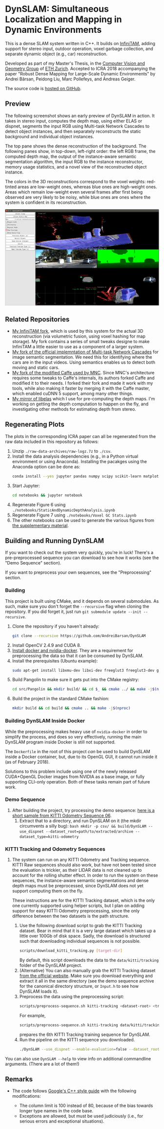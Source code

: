 # DynSLAM: Simultaneous Localization and Mapping in Dynamic Environments

This is a dense SLAM system written in C++. It builds on [InfiniTAM](https://github.com/victorprad/InfiniTAM), adding support
for stereo input, outdoor operation, voxel garbage collection,
and separate dynamic object (e.g., car) reconstruction.

Developed as part of my Master's Thesis, in the [Computer
Vision and Geometry Group](https://cvg.ethz.ch) of [ETH
Zurich](https://ethz.ch). Accepted to ICRA 2018 accompanying
the paper "Robust Dense Mapping for Large-Scale Dynamic 
Environments" by Andrei Bârsan, Peidong Liu, Marc Pollefeys, and Andreas Geiger.

The source code is [hosted on GitHub](https://github.com/AndreiBarsan/DynSLAM).

## Preview

The following screenshot shows an early preview of DynSLAM in action. It
takes in stereo input, computes the depth map, using either ELAS or
dispnet, segments the input RGB using Multi-task Network Cascades to
detect object instances, and then separately reconstructs the static
background and individual object instances.

The top pane shows the dense reconstruction of the background. The
following panes show, in top-down, left-right order: the left RGB frame,
the computed depth map, the output of the instance-aware semantic
segmentation algorithm, the input RGB to the instance reconstructor,
memory usage statistics, and a novel view of the reconstructed object
instance.

The colors in the 3D reconstructions correspond to the voxel weights:
red-tinted areas are low-weight ones, whereas blue ones are high-weight
ones. Areas which remain low-weight even several frames after first
being observed are very likely to be noisy, while blue ones are ones
where the system is confident in its reconstruction.

![DynSLAM GUI screenshot](data/screenshots/dynslam-preview.png)

## Related Repositories

 * [My InfiniTAM fork](https://github.com/AndreiBarsan/InfiniTAM), which
   is used by this system for the actual 3D reconstruction (via
   volumetric fusion, using voxel hashing for map storage). My fork
   contains a series of small tweaks designe to make InfiniTAM a little
   easier to use as a component of a larger system.
 * [My fork of the official implemntation of Multi-task Network Cascades](https://github.com/AndreiBarsan/MNC)
    for image semantic segmentation. We need this for identifying where
    the cars are in the input videos. Using semantics enables us to
    detect both moving and static cars.
 * [My fork of the modified Caffe used by MNC](https://github.com/AndreiBarsan/caffe-mnc). Since MNC's architecture requires
 some tweaks to Caffe's internals, its authors forked Caffe and modified
 it to their needs. I forked their fork and made it work with my tools,
 while also making it faster by merging it with the Caffe master, which
 enabled cuDNN 5 support, among many other things.
  * [My mirror of libelas](https://github.com/AndreiBarsan/libelas-tooling)
  which I use for pre-computing the depth maps. I'm working on getting
  the depth computation to happen on the fly, and investigating other
  methods for estimating depth from stereo.

## Regenerating Plots

The plots in the corresponding ICRA paper can all be regenerated from the raw
data included in this repository as follows:

  1. Unzip `./raw-data-archives/raw-logz.7z` to `./csv`.
  1. Install the data analysis dependencies (e.g., in a Python virtual
     environment or using Anaconda). Installing the pacakges using the Anaconda
     option can be done as:
     ```bash
     conda install --yes jupyter pandas numpy scipy scikit-learn matplotlib seaborn
     ```
  1. Start Jupyter:
     ```bash
     cd notebooks && jupyter notebook
     ```
  1. Regenerate Figure 6 using `./notebooks/StaticAndDynamicDepthAnalysis.ipynb`
  1. Regenerate Figure 7 using `./notebooks/Voxel GC Stats.ipynb`
  1. The other notebooks can be used to generate the various figures from [the
     supplementary material](http://andreibarsan.github.io/dynslam).


## Building and Running DynSLAM

If you want to check out the system very quickly, you're in luck!
There's a pre-preprocessed sequence you can download to see how it works (see 
the "Demo Sequence" section).

If you want to preprocess your own sequences, see the "Preprocessing" section.

### Building 

This project is built using CMake, and it depends on several submodules. 
As such, make sure you don't forget the `--recursive` flag when cloning the 
repository. If you did
forget it, just run `git submodule update --init --recursive`.

 1. Clone the repository if you haven't already:
    ```bash
    git clone --recursive https://github.com/AndreiBarsan/DynSLAM
    ```
 1. Install OpenCV 2.4.9 and CUDA 8.
 1. [Install docker and nvidia-docker](https://github.com/NVIDIA/nvidia-docker).
    They are a requirement for preprocessing the data so that it can be consumed
    by DynSLAM.
 1. Install the prerequisites (Ubuntu example):
    ```bash
    sudo apt-get install libxmu-dev libxi-dev freeglut3 freeglut3-dev glew-utils libglew-dev libglew-dbg libpthread-stubs0-dev binutils-dev libgflags-dev libpng++-dev libeigen3-dev
    ```
 1. Build Pangolin to make sure it gets put into the CMake registry:
    ```bash
    cd src/Pangolin && mkdir build/ && cd $_ && cmake ../ && make -j$(nproc)
    ```
 1. Build the project in the standard CMake fashion:
    ```bash
    mkdir build && cd build && cmake .. && make -j$(nproc)
    ```
    
### Building DynSLAM Inside Docker

While the preprocessing makes heavy use of `nvidia-docker` in order to simplify
the process, and does so very effectively, running the main DynSLAM program 
inside Docker is still not supported.

The `Dockerfile` in the root of this project *can* be used to build DynSLAM 
inside a Docker container, but, due to its OpenGL GUI, it cannot run inside it
(as of February 2018).

Solutions to this problem include using one of the newly released CUDA+OpenGL 
Docker images from NVIDIA as a base image, or fully supporting CLI-only 
operation. Both of these tasks remain part of future work.


### Demo Sequence
 1. After building the project, try processing the demo sequence: 
    [here is a short sample from KITTI Odometry Sequence 06](http://www.cs.toronto.edu/~iab/dynslam/mini-kitti-odometry-seq-06-for-dynslam.7z).
      1. Extract that to a directory, and run DynSLAM on it (the mkdir circumvents a silly bug):
        ```bash
        mkdir -p csv/ && build/DynSLAM --use_dispnet --dataset_root=path/to/extracted/archive --dataset_type=kitti-odometry
        ```

### KITTI Tracking and Odometry Sequences
 1. The system can run on any KITTI Odometry and Tracking sequence. 
    KITTI Raw sequences should also work, but have not been 
    tested since the evaluation is trickier, as their LIDAR data is not cleaned
    up to account for the rolling shutter effect. In order to run the system on
    these sequences, the instance-aware semantic segmentations and dense depth
    maps must be preprocessed, since DynSLAM does not yet support computing them
    on the fly. 
    
    These instructions are for the KITTI Tracking dataset, which is
    the only one currently supported using helper scripts, but I plan on adding
    support for easy KITTI Odometry preprocessing, since the only difference
    between the two datasets is the path structure.
    1. Use the following download script to grab the KITTI Tracking dataset. Bear in mind
       that it is a very large dataset which takes up a little over 100Gb of
       disk space. Sadly, the download is structured such that downloading 
       individual sequences is not possible.
       ```bash
       scripts/download_kitti_tracking.py [target-dir]
       ```
       By default, this script downloads the data to the `data/kitti/tracking`
       folder of the DynSLAM project.
    1. (Alternative) You can also manually grab the KITTI Tracking dataset 
    [from the official website](www.cvlibs.net/datasets/kitti/eval_odometry.php).
    Make sure you download everything and extract it all in the same directory 
    (see the demo sequence archive for the canonical directory structure, or 
    `Input.h` to see how DynSLAM loads it).
    1. Preprocess the data using the preprocessing script:
        ```bash
        scripts/preprocess-sequence.sh kitti-tracking <dataset-root> <training/testing> <number>
        ```
        For example,
        ```bash
        scripts/preprocess-sequence.sh kitti-tracking data/kitti/tracking training 6
        ```
        prepares the 6th KITTI Tracking training sequence for DynSLAM.
    1. Run the pipeline on the KITTI sequence you downloaded.
       ```bash
       ./DynSLAM --use_dispnet --enable-evaluation=false --dataset_root=<dataset-root> --dataset_type=kitti-tracking --kitti_tracking_sequence_id=<number>
       ```
 
 You can also use `DynSLAM --help` to view info on additional commandline arguments. (There are a lot of them!)

## Remarks

  * The code follows
    [Google's C++ style guide](https://google.github.io/styleguide/cppguide.html)
    with the following modifications:

    * The column limit is 100 instead of 80, because of the bias towards
      longer type names in the code base.
    * Exceptions are allowed, but must be used judiciously (i.e., for
      serious errors and exceptional situations).
